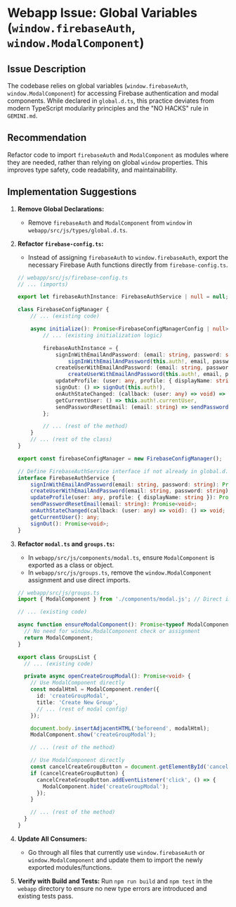 # Webapp Issue: Global Variables (`window.firebaseAuth`, `window.ModalComponent`)

## Issue Description

The codebase relies on global variables (`window.firebaseAuth`, `window.ModalComponent`) for accessing Firebase authentication and modal components. While declared in `global.d.ts`, this practice deviates from modern TypeScript modularity principles and the "NO HACKS" rule in `GEMINI.md`.

## Recommendation

Refactor code to import `firebaseAuth` and `ModalComponent` as modules where they are needed, rather than relying on global `window` properties. This improves type safety, code readability, and maintainability.

## Implementation Suggestions

1.  **Remove Global Declarations:**
    *   Remove `firebaseAuth` and `ModalComponent` from `window` in `webapp/src/js/types/global.d.ts`.

2.  **Refactor `firebase-config.ts`:**
    *   Instead of assigning `firebaseAuth` to `window.firebaseAuth`, export the necessary Firebase Auth functions directly from `firebase-config.ts`.

    ```typescript
    // webapp/src/js/firebase-config.ts
    // ... (imports)

    export let firebaseAuthInstance: FirebaseAuthService | null = null; // New export

    class FirebaseConfigManager {
        // ... (existing code)

        async initialize(): Promise<FirebaseConfigManagerConfig | null> {
            // ... (existing initialization logic)

            firebaseAuthInstance = {
                signInWithEmailAndPassword: (email: string, password: string) => 
                    signInWithEmailAndPassword(this.auth!, email, password),
                createUserWithEmailAndPassword: (email: string, password: string) => 
                    createUserWithEmailAndPassword(this.auth!, email, password),
                updateProfile: (user: any, profile: { displayName: string }) => updateProfile(user, profile),
                signOut: () => signOut(this.auth!),
                onAuthStateChanged: (callback: (user: any) => void) => onAuthStateChanged(this.auth!, callback),
                getCurrentUser: () => this.auth!.currentUser,
                sendPasswordResetEmail: (email: string) => sendPasswordResetEmail(this.auth!, email)
            };

            // ... (rest of the method)
        }
        // ... (rest of the class)
    }

    export const firebaseConfigManager = new FirebaseConfigManager();

    // Define FirebaseAuthService interface if not already in global.d.ts
    interface FirebaseAuthService {
        signInWithEmailAndPassword(email: string, password: string): Promise<any>;
        createUserWithEmailAndPassword(email: string, password: string): Promise<any>;
        updateProfile(user: any, profile: { displayName: string }): Promise<void>;
        sendPasswordResetEmail(email: string): Promise<void>;
        onAuthStateChanged(callback: (user: any) => void): () => void;
        getCurrentUser(): any;
        signOut(): Promise<void>;
    }
    ```

3.  **Refactor `modal.ts` and `groups.ts`:**
    *   In `webapp/src/js/components/modal.ts`, ensure `ModalComponent` is exported as a class or object.
    *   In `webapp/src/js/groups.ts`, remove the `window.ModalComponent` assignment and use direct imports.

    ```typescript
    // webapp/src/js/groups.ts
    import { ModalComponent } from './components/modal.js'; // Direct import

    // ... (existing code)

    async function ensureModalComponent(): Promise<typeof ModalComponent> {
      // No need for window.ModalComponent check or assignment
      return ModalComponent;
    }

    export class GroupsList {
      // ... (existing code)

      private async openCreateGroupModal(): Promise<void> {
        // Use ModalComponent directly
        const modalHtml = ModalComponent.render({
          id: 'createGroupModal',
          title: 'Create New Group',
          // ... (rest of modal config)
        });

        document.body.insertAdjacentHTML('beforeend', modalHtml);
        ModalComponent.show('createGroupModal');

        // ... (rest of the method)

        // Use ModalComponent directly
        const cancelCreateGroupButton = document.getElementById('cancelCreateGroupButton');
        if (cancelCreateGroupButton) {
          cancelCreateGroupButton.addEventListener('click', () => {
            ModalComponent.hide('createGroupModal');
          });
        }

        // ... (rest of the method)
      }
    }
    ```

4.  **Update All Consumers:**
    *   Go through all files that currently use `window.firebaseAuth` or `window.ModalComponent` and update them to import the newly exported modules/functions.

5.  **Verify with Build and Tests:**
    Run `npm run build` and `npm test` in the `webapp` directory to ensure no new type errors are introduced and existing tests pass.
